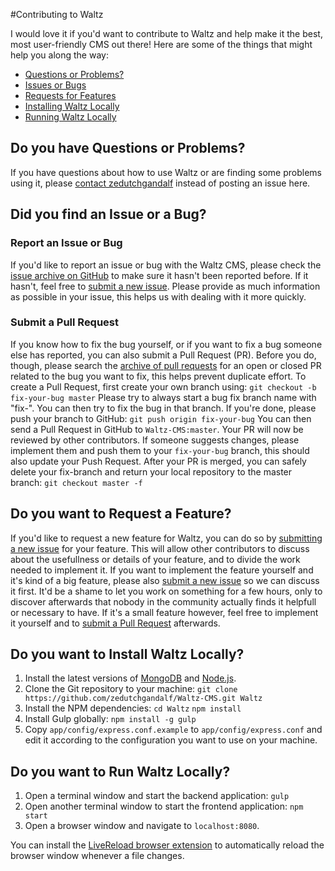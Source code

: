 #Contributing to Waltz

I would love it if you'd want to contribute to Waltz and help make it the best, most user-friendly CMS out there!
Here are some of the things that might help you along the way:

 - [Questions or Problems?](#questions)
 - [Issues or Bugs](#issues)
 - [Requests for Features](#features)
 - [Installing Waltz Locally](#installation)
 - [Running Waltz Locally](#running)
 
 ## <a name="questions"></a> Do you have Questions or Problems?
If you have questions about how to use Waltz or are finding some problems using it, please [contact zedutchgandalf](mailto:contact@zedutchgandalf.be) instead of posting an issue here.

## <a name="issues"></a> Did you find an Issue or a Bug?
### <a name="submit-issue"></a> Report an Issue or Bug
If you'd like to report an issue or bug with the Waltz CMS, please check the [issue archive on GitHub][GHIssues] to make sure it hasn't been reported before. If it hasn't, feel free to [submit a new issue][new-issue]. Please provide as much information as possible in your issue, this helps us with dealing with it more quickly.

### <a name="make-pr"></a> Submit a Pull Request
If you know how to fix the bug yourself, or if you want to fix a bug someone else has reported, you can also submit a Pull Request (PR). Before you do, though, please search the [archive of pull requests][prs] for an open or closed PR related to the bug you want to fix, this helps prevent duplicate effort. To create a Pull Request, first create your own branch using:
    ```
    git checkout -b fix-your-bug master
    ```
Please try to always start a bug fix branch name with "fix-".
You can then try to fix the bug in that branch. If you're done, please push your branch to GitHub:
    ```
    git push origin fix-your-bug
    ```
You can then send a Pull Request in GitHub to `Waltz-CMS:master`.
Your PR will now be reviewed by other contributors. If someone suggests changes, please implement them and push them to your `fix-your-bug` branch, this should also update your Push Request.
After your PR is merged, you can safely delete your fix-branch and return your local repository to the master branch:
    ```
    git checkout master -f
    ```

## <a name="features"></a> Do you want to Request a Feature?
If you'd like to request a new feature for Waltz, you can do so by [submitting a new issue][new-issue] for your feature. This will allow other contributors to discuss about the usefullness or details of your feature, and to divide the work needed to implement it.
If you want to implement the feature yourself and it's kind of a big feature, please also [submit a new issue][new-issue] so we can discuss it first. It'd be a shame to let you work on something for a few hours, only to discover afterwards that nobody in the community actually finds it helpfull or necessary to have.
If it's a small feature however, feel free to implement it yourself and to [submit a Pull Request](#make-pr) afterwards.

## <a name="installation"></a> Do you want to Install Waltz Locally?
1. Install the latest versions of [MongoDB](http://www.mongodb.org/downloads) and [Node.js](http://nodejs.org).
2. Clone the Git repository to your machine:
	`git clone https://github.com/zedutchgandalf/Waltz-CMS.git Waltz`
3. Install the NPM dependencies:
	`cd Waltz`
	`npm install`
4. Install Gulp globally:
	`npm install -g gulp`
5. Copy `app/config/express.conf.example` to `app/config/express.conf` and edit it according to the configuration you want to use on your machine.

## <a name="running"></a> Do you want to Run Waltz Locally?
1. Open a terminal window and start the backend application:
	`gulp`
2. Open another terminal window to start the frontend application:
    `npm start`
3. Open a browser window and navigate to `localhost:8080`.

You can install the [LiveReload browser extension](http://livereload.com/extensions/) to automatically reload the browser window whenever a file changes.

[GHIssues]: https://github.com/zedutchgandalf/Waltz-CMS/issues
[new-issue]: https://github.com/zedutchgandalf/Waltz-CMS/issues/new
[prs]: https://github.com/zedutchgandalf/Waltz-CMS/pulls
